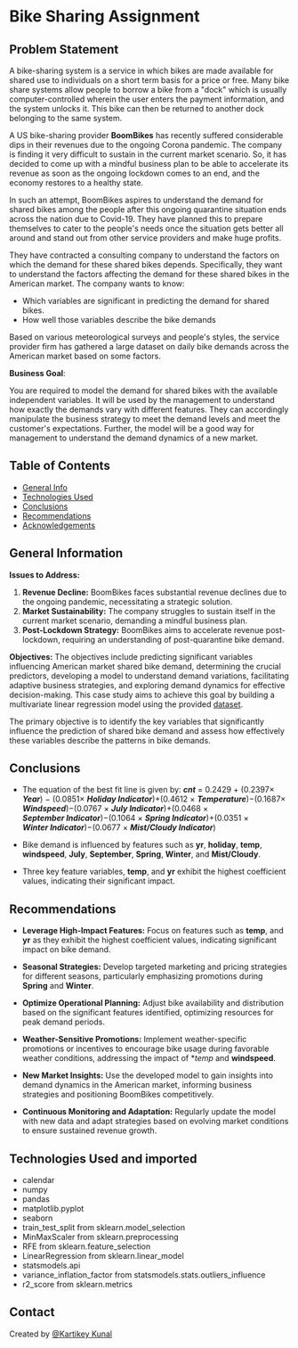 # Bike Sharing Assignment

## **Problem Statement**

A bike-sharing system is a service in which bikes are made available for shared use to individuals on a short term basis for a price or free. Many bike share systems allow people to borrow a bike from a "dock" which is usually computer-controlled wherein the user enters the payment information, and the system unlocks it. This bike can then be returned to another dock belonging to the same system.

A US bike-sharing provider **BoomBikes** has recently suffered considerable dips in their revenues due to the ongoing Corona pandemic. The company is finding it very difficult to sustain in the current market scenario. So, it has decided to come up with a mindful business plan to be able to accelerate its revenue as soon as the ongoing lockdown comes to an end, and the economy restores to a healthy state.

In such an attempt, BoomBikes aspires to understand the demand for shared bikes among the people after this ongoing quarantine situation ends across the nation due to Covid-19. They have planned this to prepare themselves to cater to the people's needs once the situation gets better all around and stand out from other service providers and make huge profits.

They have contracted a consulting company to understand the factors on which the demand for these shared bikes depends. Specifically, they want to understand the factors affecting the demand for these shared bikes in the American market. The company wants to know:

- Which variables are significant in predicting the demand for shared bikes.
- How well those variables describe the bike demands <br>

Based on various meteorological surveys and people's styles, the service provider firm has gathered a large dataset on daily bike demands across the American market based on some factors.

**Business Goal**:

You are required to model the demand for shared bikes with the available independent variables. It will be used by the management to understand how exactly the demands vary with different features. They can accordingly manipulate the business strategy to meet the demand levels and meet the customer's expectations. Further, the model will be a good way for management to understand the demand dynamics of a new market.

## Table of Contents

- [General Info](#general-information)
- [Technologies Used](#technologies-used)
- [Conclusions](#conclusions)
- [Recommendations](#recommendations)
- [Acknowledgements](#acknowledgements)

<!-- You can include any other section that is pertinent to your problem -->

## General Information

**Issues to Address:**

1. **Revenue Decline:** BoomBikes faces substantial revenue declines due to the ongoing pandemic, necessitating a strategic solution.
2. **Market Sustainability:** The company struggles to sustain itself in the current market scenario, demanding a mindful business plan.
3. **Post-Lockdown Strategy:** BoomBikes aims to accelerate revenue post-lockdown, requiring an understanding of post-quarantine bike demand.

**Objectives:**
The objectives include predicting significant variables influencing American market shared bike demand, determining the crucial predictors, developing a model to understand demand variations, facilitating adaptive business strategies, and exploring demand dynamics for effective decision-making. This case study aims to achieve this goal by building a multivariate linear regression model using the provided [dataset](./day.csv).

The primary objective is to identify the key variables that significantly influence the prediction of shared bike demand and assess how effectively these variables describe the patterns in bike demands.

## Conclusions

- The equation of the best fit line is given by:
  **_cnt_** = 0.2429 + (0.2397× **_Year_**) − (0.0851× **_Holiday Indicator_**)+(0.4612 × **_Temperature_**)−(0.1687× **_Windspeed_**)−(0.0767 × **_July Indicator_**)+(0.0468 × **_September Indicator_**)−(0.1064 × **_Spring Indicator_**)+(0.0351 × **_Winter Indicator_**)−(0.0677 × **_Mist/Cloudy Indicator_**)

- Bike demand is influenced by features such as **yr**, **holiday**, **temp**, **windspeed**, **July**, **September**, **Spring**, **Winter**, and **Mist/Cloudy**.
- Three key feature variables, **temp**, and **yr** exhibit the highest coefficient values, indicating their significant impact.

## Recommendations

- **Leverage High-Impact Features:** Focus on features such as **temp**, and **yr** as they exhibit the highest coefficient values, indicating significant impact on bike demand.

- **Seasonal Strategies:** Develop targeted marketing and pricing strategies for different seasons, particularly emphasizing promotions during **Spring** and **Winter**.

- **Optimize Operational Planning:** Adjust bike availability and distribution based on the significant features identified, optimizing resources for peak demand periods.

- **Weather-Sensitive Promotions:** Implement weather-specific promotions or incentives to encourage bike usage during favorable weather conditions, addressing the impact of **temp* and **windspeed**.

- **New Market Insights:** Use the developed model to gain insights into demand dynamics in the American market, informing business strategies and positioning BoomBikes competitively.

- **Continuous Monitoring and Adaptation:** Regularly update the model with new data and adapt strategies based on evolving market conditions to ensure sustained revenue growth.

## Technologies Used and imported

- calendar
- numpy 
- pandas 
- matplotlib.pyplot 
- seaborn 
- train_test_split from sklearn.model_selection
- MinMaxScaler from sklearn.preprocessing 
- RFE from sklearn.feature_selection
- LinearRegression from sklearn.linear_model 
- statsmodels.api 
- variance_inflation_factor from statsmodels.stats.outliers_influence
- r2_score from sklearn.metrics

## Contact

Created by [@Kartikey Kunal](https://github.com/kunal-kartik919)
